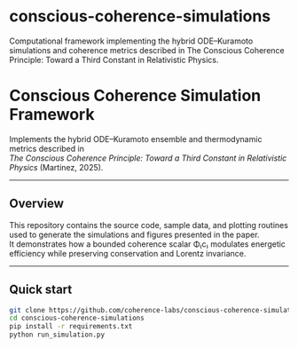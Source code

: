 # conscious-coherence-simulations
Computational framework implementing the hybrid ODE–Kuramoto simulations and coherence metrics described in The Conscious Coherence Principle: Toward a Third Constant in Relativistic Physics. 


# Conscious Coherence Simulation Framework

Implements the hybrid ODE–Kuramoto ensemble and thermodynamic metrics described in  
*The Conscious Coherence Principle: Toward a Third Constant in Relativistic Physics* (Martinez, 2025).

---

## Overview
This repository contains the source code, sample data, and plotting routines used to generate the simulations and figures presented in the paper.  
It demonstrates how a bounded coherence scalar Φ₍c₎ modulates energetic efficiency while preserving conservation and Lorentz invariance.

---

## Quick start
```bash
git clone https://github.com/coherence-labs/conscious-coherence-simulations.git
cd conscious-coherence-simulations
pip install -r requirements.txt
python run_simulation.py
